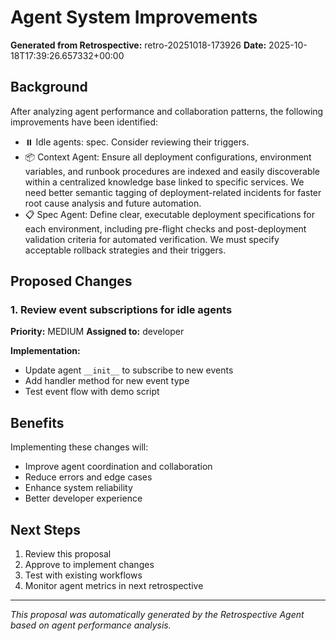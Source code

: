 # Agent System Improvements

**Generated from Retrospective:** retro-20251018-173926
**Date:** 2025-10-18T17:39:26.657332+00:00

## Background

After analyzing agent performance and collaboration patterns, the following improvements have been identified:

- ⏸️ Idle agents: spec. Consider reviewing their triggers.
- 📦 Context Agent: Ensure all deployment configurations, environment variables, and runbook procedures are indexed and easily discoverable within a centralized knowledge base linked to specific services. We need better semantic tagging of deployment-related incidents for faster root cause analysis and future automation.
- 📋 Spec Agent: Define clear, executable deployment specifications for each environment, including pre-flight checks and post-deployment validation criteria for automated verification. We must specify acceptable rollback strategies and their triggers.

## Proposed Changes

### 1. Review event subscriptions for idle agents

**Priority:** MEDIUM
**Assigned to:** developer

**Implementation:**
- Update agent `__init__` to subscribe to new events
- Add handler method for new event type
- Test event flow with demo script


## Benefits

Implementing these changes will:
- Improve agent coordination and collaboration
- Reduce errors and edge cases
- Enhance system reliability
- Better developer experience

## Next Steps

1. Review this proposal
2. Approve to implement changes
3. Test with existing workflows
4. Monitor agent metrics in next retrospective

---

*This proposal was automatically generated by the Retrospective Agent based on agent performance analysis.*
